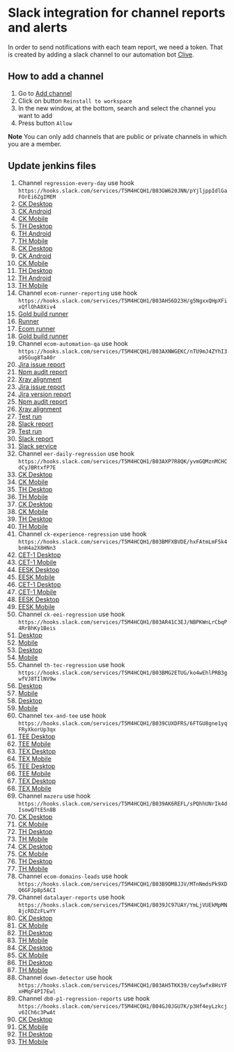 # Slack integration for channel reports and alerts

In order to send notifications with each team report, we need a token. That is created by adding a slack channel to our automation bot [Clive](https://api.slack.com/apps/AJU8EFN31/general?).

## How to add a channel
1. Go to [Add channel](https://api.slack.com/apps/AJU8EFN31/install-on-team?)
2. Click on button `Reinstall to workspace` 
3. In the new window, at the bottom, search and select the channel you want to add
4. Press button `Allow`

**Note**
You can only add channels that are public or private channels in which you are a member.

## Update jenkins files
1. Channel `regression-every-day` use hook `https://hooks.slack.com/services/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`
  1. [CK Desktop](../jenkins-files/ck/ck-regression-desktop-chrome.jenkinsfile)
  2. [CK Android](../jenkins-files/ck/ck-regression-android-chrome.jenkinsfile)
  3. [CK Mobile](../jenkins-files/ck/ck-regression-mobile-chrome.jenkinsfile)
  4. [TH Desktop](../jenkins-files/th/th-regression-desktop-chrome.jenkinsfile)
  5. [TH Android](../jenkins-files/th/th-regression-android-chrome.jenkinsfile)
  6. [TH Mobile](../jenkins-files/th/th-regression-mobile-chrome.jenkinsfile)
  7. [CK Desktop](../jenkins-files-unix/ck-nightly-builds/ck-regression-desktop-chrome.jenkinsfile)
  8. [CK Android](../jenkins-files-unix/ck-nightly-builds/ck-regression-android-chrome.jenkinsfile)
  9. [CK Mobile](../jenkins-files-unix/ck-nightly-builds/ck-regression-mobile-chrome.jenkinsfile)
  10. [TH Desktop](../jenkins-files-unix/th-nightly-builds/th-regression-desktop-chrome.jenkinsfile)
  11. [TH Android](../jenkins-files-unix/th-nightly-builds/th-regression-android-chrome.jenkinsfile)
  12. [TH Mobile](../jenkins-files-unix/th-nightly-builds/th-regression-mobile-chrome.jenkinsfile)
2. Channel `ecom-runner-reporting` use hook `https://hooks.slack.com/services/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`
  1. [Gold build runner](../jenkins-files/common/gold-build-runner.jenkinsfile)
  2. [Runner](../jenkins-files/common/runner.jenkinsfile)
  3. [Ecom runner](../jenkins-files-unix/common/ecom-runner.jenkinsfile)
  4. [Gold build runner](../jenkins-files-unix/common/gold-build-runner.jenkinsfile)
3. Channel `ecom-automation-qa` use hook `https://hooks.slack.com/services/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`
  1. [Jira issue report](../jenkins-files/common/jira-issue-report.jenkinsfile)
  2. [Npm audit report](../jenkins-files/common/npm-audit-report.jenkinsfile)
  3. [Xray alignment](../jenkins-files/common/xray-alignment-report.jenkinsfile)
  4. [Jira issue report](../jenkins-files-unix/common/jira-issue-report.jenkinsfile)
  5. [Jira version report](../jenkins-files-unix/common/jira-versions-report.jenkinsfile)
  6. [Npm audit report](../jenkins-files-unix/common/npm-audit-report.jenkinsfile)
  7. [Xray alignment](../jenkins-files-unix/common/xray-alignment-report.jenkinsfile)
  8. [Test run](../pipeline-scripts/test-run.groovy)
  9. [Slack report](../pipeline-scripts/reports/slack-report.groovy)
  10. [Test run](../pipeline-scripts-unix/test-run.groovy)
  11. [Slack report](../pipeline-scripts-unix/reports/slack-report.groovy)
  12. [Slack service](../src/core/services/slack.service.ts)
4.  Channel `eer-daily-regression` use hook `https://hooks.slack.com/services/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`
  1. [CK Desktop](../jenkins-files/ck/reporter-ck-eer-desktop-chrome.jenkinsfile)
  2. [CK Mobile](../jenkins-files/ck/reporter-ck-eer-mobile-chrome.jenkinsfile)
  3. [TH Desktop](../jenkins-files/th/reporter-th-eer-desktop-chrome.jenkinsfile)
  4. [TH Mobile](../jenkins-files/th/reporter-th-eer-mobile-chrome.jenkinsfile)
  5. [CK Desktop](../jenkins-files-unix/ck-reporting/reporter-ck-eer-desktop-chrome.jenkinsfile)
  6. [CK Mobile](../jenkins-files-unix/ck-reporting/reporter-ck-eer-mobile-chrome.jenkinsfile)
  7. [TH Desktop](../jenkins-files-unix/th-reporting/reporter-th-eer-desktop-chrome.jenkinsfile)
  8. [TH Mobile](../jenkins-files-unix/th-reporting/reporter-th-eer-mobile-chrome.jenkinsfile)
5. Channel `ck-experience-regression` use hook `https://hooks.slack.com/services/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`
  1. [CET-1 Desktop](../jenkins-files/ck/reporter-ck-cet1-desktop-chrome.jenkinsfile)
  2. [CET-1 Mobile](../jenkins-files/ck/reporter-ck-cet1-mobile-chrome.jenkinsfile)
  3. [EESK Desktop](../jenkins-files/ck/reporter-eesk-desktop-chrome.jenkinsfile)
  4. [EESK Mobile](../jenkins-files/ck/reporter-eesk-mobile-chrome.jenkinsfile)
  5. [CET-1 Desktop](../jenkins-files-unix/ck-reporting/reporter-ck-cet1-desktop-chrome.jenkinsfile)
  6. [CET-1 Mobile](../jenkins-files-unix/ck-reporting/reporter-ck-cet1-mobile-chrome.jenkinsfile)
  7. [EESK Desktop](../jenkins-files-unix/ck-reporting/reporter-eesk-desktop-chrome.jenkinsfile)
  8. [EESK Mobile](../jenkins-files-unix/ck-reporting/reporter-eesk-mobile-chrome.jenkinsfile)
6. Channel `ck-eei-regression` use hook `https://hooks.slack.com/services/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`
  1. [Desktop](../jenkins-files/ck/reporter-eei-desktop-chrome.jenkinsfile)
  2. [Mobile](../jenkins-files/ck/reporter-eei-mobile-chrome.jenkinsfile)
  3. [Desktop](../jenkins-files-unix/ck-reporting/reporter-eei-desktop-chrome.jenkinsfile)
  4. [Mobile](../jenkins-files-unix/ck-reporting/reporter-eei-mobile-chrome.jenkinsfile)
7. Channel `th-tec-regression` use hook `https://hooks.slack.com/services/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`
  1. [Desktop](../jenkins-files/th/reporter-th-tec-desktop-chrome.jenkinsfile)
  2. [Mobile](../jenkins-files/th/reporter-th-tec-mobile-chrome.jenkinsfile)
  3. [Desktop](../jenkins-files-unix/th-reporting/reporter-th-tec-desktop-chrome.jenkinsfile)
  4. [Mobile](../jenkins-files-unix/th-reporting/reporter-th-tec-mobile-chrome.jenkinsfile)
8. Channel `tex-and-tee` use hook `https://hooks.slack.com/services/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`
  1. [TEE Desktop](../jenkins-files/th/reporter-tee-desktop-chrome.jenkinsfile)
  2. [TEE Mobile](../jenkins-files/th/reporter-tee-mobile-chrome.jenkinsfile)
  3. [TEX Desktop](../jenkins-files/th/reporter-tex-desktop-chrome.jenkinsfile)
  4. [TEX Mobile](../jenkins-files/th/reporter-tex-mobile-chrome.jenkinsfile)
  5. [TEE Desktop](../jenkins-files-unix/th-reporting/reporter-tee-desktop-chrome.jenkinsfile)
  6. [TEE Mobile](../jenkins-files-unix/th-reporting/reporter-th-tee-mobile-chrome.jenkinsfile)
  7. [TEX Desktop](../jenkins-files-unix/th-reporting/reporter-tex-desktop-chrome.jenkinsfile)
  8. [TEX Mobile](../jenkins-files-unix/th-reporting/reporter-th-tex-mobile-chrome.jenkinsfile)
9. Channel `mazeru` use hook `https://hooks.slack.com/services/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`
  1. [CK Desktop](../jenkins-files/ck/reporter-ck-swat-spa-desktop-chrome.jenkinsfile)
  2. [CK Mobile](../jenkins-files/ck/reporter-ck-swat-spa-mobile-chrome.jenkinsfile)
  3. [TH Desktop](../jenkins-files/th/reporter-th-swat-spa-desktop-chrome.jenkinsfile)
  4. [TH Mobile](../jenkins-files/th/reporter-th-swat-spa-mobile-chrome.jenkinsfile)
  5. [CK Desktop](../jenkins-files-unix/ck-reporting/reporter-ck-swat-spa-desktop-chrome.jenkinsfile)
  6. [CK Mobile](../jenkins-files-unix/ck-reporting/reporter-ck-swat-spa-mobile-chrome.jenkinsfile)
  7. [TH Desktop](../jenkins-files-unix/th-reporting/reporter-th-swat-spa-desktop-chrome.jenkinsfile)
  8. [TH Mobile](../jenkins-files-unix/th-reporting/reporter-th-swat-spa-mobile-chrome.jenkinsfile)
10. Channel `ecom-domains-leads` use hook `https://hooks.slack.com/services/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`
11. Channel `datalayer-reports` use hook `https://hooks.slack.com/services/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`
  1. [CK Desktop](../jenkins-files/ck/reporter-ck-dl-desktop-chrome.jenkinsfile)
  2. [CK Mobile](../jenkins-files/ck/reporter-ck-dl-mobile-chrome.jenkinsfile)
  3. [TH Desktop](../jenkins-files/th/reporter-th-dl-desktop-chrome.jenkinsfile)
  4. [TH Mobile](../jenkins-files/th/reporter-th-dl-mobile-chrome.jenkinsfile)
  5. [CK Desktop](../jenkins-files-unix/ck-reporting/reporter-ck-dl-desktop-chrome.jenkinsfile)
  6. [CK Mobile](../jenkins-files-unix/ck-reporting/reporter-ck-dl-mobile-chrome.jenkinsfile)
  7. [TH Desktop](../jenkins-files-unix/th-reporting/reporter-th-dl-desktop-chrome.jenkinsfile)
  8. [TH Mobile](../jenkins-files-unix/th-reporting/reporter-th-dl-mobile-chrome.jenkinsfile)
12. Channel `down-detector` use hook `https://hooks.slack.com/services/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`
13. Channel `db0-p1-regression-reports` use hook `https://hooks.slack.com/services/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`
  1. [CK Desktop](../jenkins-files-unix/db0-ck-nightly-builds/db0-ck-regression-desktop-chrome.jenkinsfile)
  2. [CK Mobile](../jenkins-files-unix/db0-ck-nightly-builds/db0-ck-regression-mobile-chrome.jenkinsfile)
  3. [TH Desktop](../jenkins-files-unix/db0-th-nightly-builds/db0-th-regression-desktop-chrome.jenkinsfile)
  4. [TH Mobile](../jenkins-files-unix/db0-th-nightly-builds/db0-th-regression-mobile-chrome.jenkinsfile)
